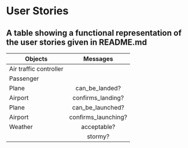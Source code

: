# User Stories
## A table showing a functional representation of the user stories given in README.md


| Objects         | Messages       
| -------------   |:-------------:|
| Air traffic controller          |               |
| Passenger            |      |  
| Plane | can_be_landed? |  
| Airport | confirms_landing? |
| Plane | can_be_launched?     |
| Airport | confirms_launching? |
| Weather | acceptable?     |
|  | stormy? |
